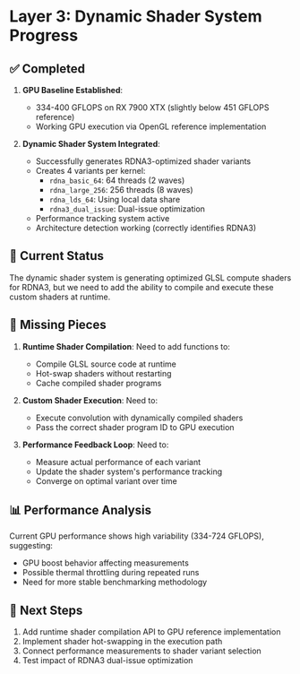 # Layer 3: Dynamic Shader System Progress

## ✅ Completed
1. **GPU Baseline Established**: 
   - 334-400 GFLOPS on RX 7900 XTX (slightly below 451 GFLOPS reference)
   - Working GPU execution via OpenGL reference implementation

2. **Dynamic Shader System Integrated**:
   - Successfully generates RDNA3-optimized shader variants
   - Creates 4 variants per kernel:
     - `rdna_basic_64`: 64 threads (2 waves) 
     - `rdna_large_256`: 256 threads (8 waves)
     - `rdna_lds_64`: Using local data share
     - `rdna3_dual_issue`: Dual-issue optimization
   - Performance tracking system active
   - Architecture detection working (correctly identifies RDNA3)

## 🔦 Current Status
The dynamic shader system is generating optimized GLSL compute shaders for RDNA3, but we need to add the ability to compile and execute these custom shaders at runtime.

## 🚧 Missing Pieces
1. **Runtime Shader Compilation**: Need to add functions to:
   - Compile GLSL source code at runtime
   - Hot-swap shaders without restarting
   - Cache compiled shader programs

2. **Custom Shader Execution**: Need to:
   - Execute convolution with dynamically compiled shaders
   - Pass the correct shader program ID to GPU execution

3. **Performance Feedback Loop**: Need to:
   - Measure actual performance of each variant
   - Update the shader system's performance tracking
   - Converge on optimal variant over time

## 📊 Performance Analysis
Current GPU performance shows high variability (334-724 GFLOPS), suggesting:
- GPU boost behavior affecting measurements
- Possible thermal throttling during repeated runs
- Need for more stable benchmarking methodology

## 🎯 Next Steps
1. Add runtime shader compilation API to GPU reference implementation
2. Implement shader hot-swapping in the execution path
3. Connect performance measurements to shader variant selection
4. Test impact of RDNA3 dual-issue optimization